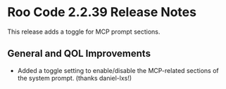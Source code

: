 # Roo Code 2.2.39 Release Notes

This release adds a toggle for MCP prompt sections.

## General and QOL Improvements

*   Added a toggle setting to enable/disable the MCP-related sections of the system prompt. (thanks daniel-lxs!)